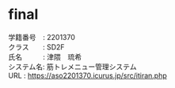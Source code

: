 # final
学籍番号　: 2201370  
クラス　　: SD2F  
氏名　　　: 津隈　琉希  
システム名: 筋トレメニュー管理システム  
URL      : https://aso2201370.icurus.jp/src/itiran.php
